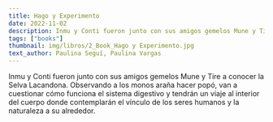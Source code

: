 ```yaml
---
title: Hago y Experimento
date: 2022-11-02
description: Inmu y Conti fueron junto con sus amigos gemelos Mune y Tire a conocer la Selva Lacandona.
tags: ["books"]
thumbnail: img/libros/2_Book_Hago y Experimento.jpg
text_author: Paulina Seguí, Paulina Vargas
---
```


Inmu y Conti fueron junto con sus amigos gemelos Mune y Tire a conocer la Selva Lacandona. Observando a los monos araña hacer popó, van a cuestionar cómo funciona el sistema digestivo y tendrán un viaje al interior del cuerpo donde contemplarán el vínculo de los seres humanos y la naturaleza a su alrededor.
